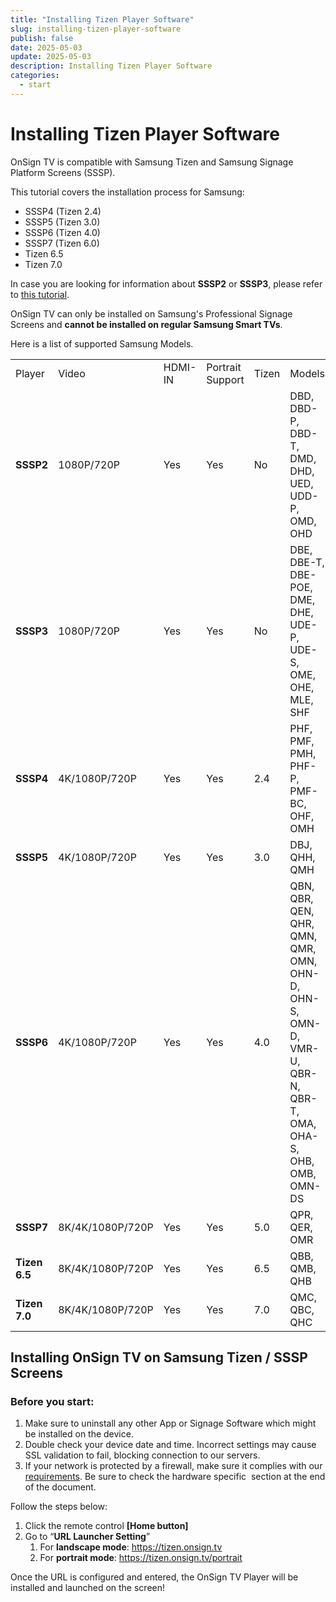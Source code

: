 ```yaml
---
title: "Installing Tizen Player Software"
slug: installing-tizen-player-software
publish: false
date: 2025-05-03
update: 2025-05-03
description: Installing Tizen Player Software
categories:
  - start
---
```


Installing Tizen Player Software
================================

OnSign TV is compatible with Samsung Tizen and Samsung Signage Platform Screens (SSSP).

This tutorial covers the installation process for Samsung:

* SSSP4 (Tizen 2.4)
* SSSP5 (Tizen 3.0)
* SSSP6 (Tizen 4.0)
* SSSP7 (Tizen 6.0)
* Tizen 6.5
* Tizen 7.0

In case you are looking for information about **SSSP2** or **SSSP3**, please refer to [this tutorial](/samsung-sssp-and-tizen/installing-on-sssp2-and-sssp3).

OnSign TV can only be installed on Samsung's Professional Signage Screens and **cannot be installed on regular Samsung Smart TVs**.

Here is a list of supported Samsung Models.

|  |  |  |  |  |  |
| --- | --- | --- | --- | --- | --- |
| Player | Video | HDMI-IN | Portrait Support | Tizen | Models |
| **SSSP2** | 1080P/720P | Yes | Yes | No | DBD, DBD-P, DBD-T, DMD, DHD, UED, UDD-P, OMD, OHD |
| **SSSP3** | 1080P/720P | Yes | Yes | No | DBE, DBE-T, DBE-POE, DME, DHE, UDE-P, UDE-S, OME, OHE, MLE, SHF |
| **SSSP4** | 4K/1080P/720P | Yes | Yes | 2.4 | PHF, PMF, PMH, PHF-P, PMF-BC, OHF, OMH |
| **SSSP5** | 4K/1080P/720P | Yes | Yes | 3.0 | DBJ, QHH, QMH |
| **SSSP6** | 4K/1080P/720P | Yes | Yes | 4.0 | QBN, QBR, QEN, QHR, QMN, QMR, OMN, OHN-D, OHN-S, OMN-D, VMR-U, QBR-N, QBR-T, OMA, OHA-S, OHB, OMB, OMN-DS |
| **SSSP7** | 8K/4K/1080P/720P | Yes | Yes | 5.0 | QPR, QER, OMR |
| **Tizen 6.5** | 8K/4K/1080P/720P | Yes | Yes | 6.5 | QBB, QMB, QHB |
| **Tizen 7.0** | 8K/4K/1080P/720P | Yes | Yes | 7.0 | QMC, QBC, QHC |

Installing OnSign TV on Samsung Tizen / SSSP Screens
----------------------------------------------------

### Before you start:

1. Make sure to uninstall any other App or Signage Software which might be installed on the device.
2. Double check your device date and time. Incorrect settings may cause SSL validation to fail, blocking connection to our servers.
3. If your network is protected by a firewall, make sure it complies with our [requirements](/network-settings/firewall-settings). Be sure to check the hardware specific  section at the end of the document.

Follow the steps below:

1. Click the remote control **[Home button]**
2. Go to “**URL Launcher Setting**”
   1. For **landscape mode**: https://tizen.onsign.tv
   2. For **portrait mode**: https://tizen.onsign.tv/portrait

Once the URL is configured and entered, the OnSign TV Player will be installed and launched on the screen!
